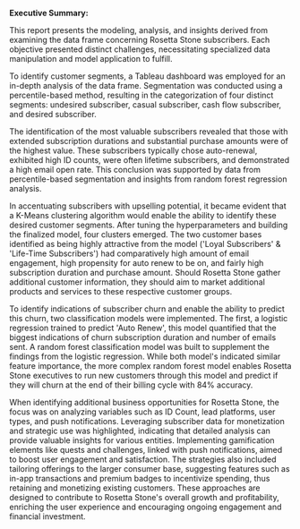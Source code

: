 **Executive Summary:**

This report presents the modeling, analysis, and insights derived from examining the data frame concerning Rosetta Stone subscribers. Each objective presented distinct challenges, necessitating specialized data manipulation and model application to fulfill.

To identify customer segments, a Tableau dashboard was employed for an in-depth analysis of the data frame. Segmentation was conducted using a percentile-based method, resulting in the categorization of four distinct segments: undesired subscriber, casual subscriber, cash flow subscriber, and desired subscriber.

The identification of the most valuable subscribers revealed that those with extended subscription durations and substantial purchase amounts were of the highest value. These subscribers typically chose auto-renewal, exhibited high ID counts, were often lifetime subscribers, and demonstrated a high email open rate. This conclusion was supported by data from percentile-based segmentation and insights from random forest regression analysis.

In accentuating subscribers with upselling potential, it became evident that a K-Means clustering algorithm would enable the ability to identify these desired customer segments. After tuning the hyperparameters and building the finalized model, four clusters emerged. The two customer bases identified as being highly attractive from the model ('Loyal Subscribers' & 'Life-Time Subscribers') had comparatively high amount of email engagement, high propensity for auto renew to be on, and fairly high subscription duration and purchase amount. Should Rosetta Stone gather additional customer information, they should aim to market additional products and services to these respective customer groups.

To identify indications of subscriber churn and enable the ability to predict this churn, two classification models were implemented. The first, a logistic regression trained to predict 'Auto Renew', this model quantified that the biggest indications of churn subscription duration and number of emails sent. A random forest classification model was built to supplement the findings from the logistic regression. While both model's indicated similar feature importance, the more complex random forest model enables Rosetta Stone executives to run new customers through this model and predict if they will churn at the end of their billing cycle with 84% accuracy.

When identifying additional business opportunities for Rosetta Stone, the focus was on analyzing variables such as ID Count, lead platforms, user types, and push notifications. Leveraging subscriber data for monetization and strategic use was highlighted, indicating that detailed analysis can provide valuable insights for various entities. Implementing gamification elements like quests and challenges, linked with push notifications, aimed to boost user engagement and satisfaction. The strategies also included tailoring offerings to the larger consumer base, suggesting features such as in-app transactions and premium badges to incentivize spending, thus retaining and monetizing existing customers. These approaches are designed to contribute to Rosetta Stone's overall growth and profitability, enriching the user experience and encouraging ongoing engagement and financial investment.
